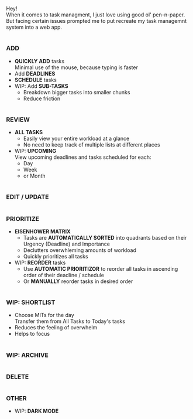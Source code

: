 Hey! <br>
When it comes to task managment, I just love using good ol' pen-n-paper. <br>
But facing certain issues prompted me to put recreate my task managemnt system into a web app.

#

### ADD
- **QUICKLY ADD** tasks <br>
  Minimal use of the mouse, because typing is faster
- Add **DEADLINES**
- **SCHEDULE** tasks
- WIP: Add **SUB-TASKS**
  - Breakdown bigger tasks into smaller chunks
  - Reduce friction

#

### REVIEW
- **ALL TASKS**
  - Easily view your entire workload at a glance
  - No need to keep track of multiple lists at different places
- WIP: **UPCOMING** <br>
  View upcoming deadlines and tasks scheduled for each:
  - Day
  - Week
  - or Month

#

### EDIT / UPDATE

#

### PRIORITIZE
- **EISENHOWER MATRIX**
  - Tasks are **AUTOMATICALLY SORTED** into quadrants based on their Urgency (Deadline) and Importance
  - Declutters overwhleming amounts of workload
  - Quickly prioritizes all tasks
- WIP: **REORDER** tasks
  - Use **AUTOMATIC PRIORITIZOR** to reorder all tasks in ascending order of their deadline / schedule
  - Or **MANUALLY** reorder tasks in desired order

#

### WIP: SHORTLIST
- Choose MITs for the day <br>
  Transfer them from All Tasks to Today's tasks
- Reduces the feeling of overwhelm
- Helps to focus

#

### WIP: ARCHIVE

#

### DELETE

#

### OTHER
- WIP: **DARK MODE**
